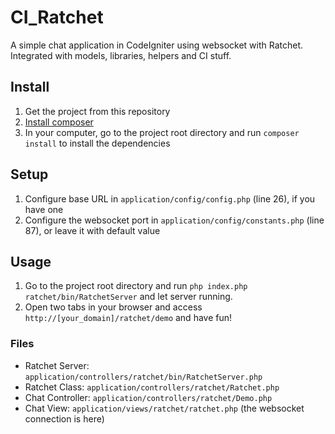 # CI_Ratchet

A simple chat application in CodeIgniter using websocket with Ratchet. Integrated with models, libraries, helpers and CI stuff.

## Install

1. Get the project from this repository
2. [Install composer](https://getcomposer.org/download/)
3. In your computer, go to the project root directory and run `composer install` to install the dependencies

## Setup

1. Configure base URL in `application/config/config.php` (line 26), if you have one
2. Configure the websocket port in `application/config/constants.php` (line 87), or leave it with default value

## Usage
1. Go to the project root directory and run `php index.php ratchet/bin/RatchetServer` and let server running.
2. Open two tabs in your browser and access `http://[your_domain]/ratchet/demo` and have fun!

### Files
* Ratchet Server: `application/controllers/ratchet/bin/RatchetServer.php`
* Ratchet Class: `application/controllers/ratchet/Ratchet.php`
* Chat Controller: `application/controllers/ratchet/Demo.php`
* Chat View: `application/views/ratchet/ratchet.php` (the websocket connection is here)
